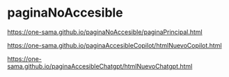 # paginaNoAccesible

https://one-sama.github.io/paginaNoAccesible/paginaPrincipal.html

https://one-sama.github.io/paginaAccesibleCopilot/htmlNuevoCopilot.html

https://one-sama.github.io/paginaAccesibleChatgpt/htmlNuevoChatgpt.html
